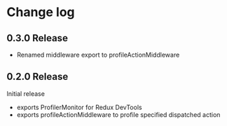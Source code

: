 # Change log

## 0.3.0 Release

- Renamed middleware export to profileActionMiddleware

## 0.2.0 Release

Initial release

- exports ProfilerMonitor for Redux DevTools
- exports profileActionMiddleware to profile specified dispatched action
